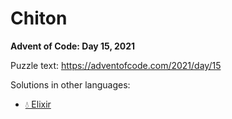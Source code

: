 # Chiton

**Advent of Code: Day 15, 2021**

Puzzle text: <https://adventofcode.com/2021/day/15>

Solutions in other languages:

- [💧 Elixir](../../../elixir/lib/2021/15_chiton/README.md)
